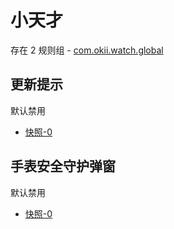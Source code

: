 # 小天才

存在 2 规则组 - [com.okii.watch.global](/src/apps/com.okii.watch.global.ts)

## 更新提示

默认禁用

- [快照-0](https://i.gkd.li/import/13630943)

## 手表安全守护弹窗

默认禁用

- [快照-0](https://i.gkd.li/import/13630944)

